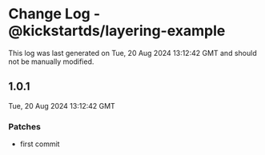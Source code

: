 # Change Log - @kickstartds/layering-example

This log was last generated on Tue, 20 Aug 2024 13:12:42 GMT and should not be manually modified.

## 1.0.1
Tue, 20 Aug 2024 13:12:42 GMT

### Patches

- first commit


